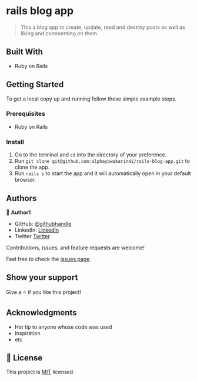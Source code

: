 # rails blog app

> This a blog app to create, update, read and destroy posts as well as liking and commenting on them

## Built With

- Ruby on Rails

## Getting Started

To get a local copy up and running follow these simple example steps.

### Prerequisites

- Ruby on Rails

### Install

1. Go to the terminal and `cd` into the directory of your preference.
2. Run `git clone git@github.com:alphayowakarindi/rails-blog-app.git` to clone the app.
3. Run `rails s` to start the app and it will automatically open in your default browser.

## Authors

👤 **Author1**

- GitHub: [@githubhandle](https://github.com/alphayowakarindi)
- LinkedIn: [LinkedIn](https://www.linkedin.com/in/alphayo-wakarindi-15a825236/)
- Twitter [Twitter](https://twitter.com/alphayowakarind)

Contributions, issues, and feature requests are welcome!

Feel free to check the [issues page](https://alphayowakarindi/rails-blog-app/issues).

## Show your support

Give a ⭐️ if you like this project!

## Acknowledgments

- Hat tip to anyone whose code was used
- Inspiration
- etc

## 📝 License

This project is [MIT](./MIT.md) licensed.
